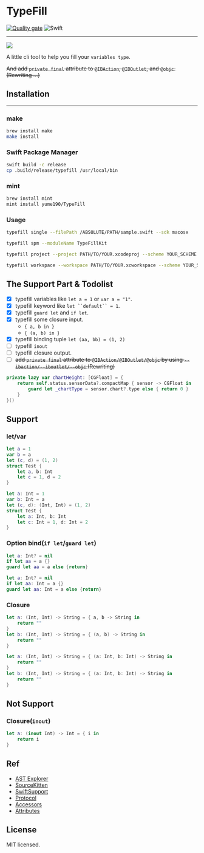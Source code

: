 # TypeFill

[![Quality gate](https://sonarcloud.io/api/project_badges/quality_gate?project=yume190_TypeFill)](https://sonarcloud.io/dashboard?id=yume190_TypeFill)
![Swift](https://github.com/yume190/TypeFill/workflows/Swift/badge.svg)

----

![](gif/rxswift.gif)

A little cli tool to help you fill your `variables type`.

~~And add `private final` attribute to `@IBAction`, `@IBOutlet`, and `@objc`.(Rewriting ...)~~

## Installation

---

### make

``` sh
brew install make
make install
```

### Swift Package Manager

``` sh
swift build -c release
cp .build/release/typefill /usr/local/bin
```

### mint

``` sh
brew install mint
mint install yume190/TypeFill
```

### Usage

``` sh
typefill single --filePath /ABSOLUTE/PATH/sample.swift --sdk macosx

typefill spm --moduleName TypeFillKit

typefill project --project PATH/TO/YOUR.xcodeproj --scheme YOUR_SCHEME

typefill workspace --workspace PATH/TO/YOUR.xcworkspace --scheme YOUR_SCHEME
```

## The Support Part & Todolist

- [x] typefill variables like `let a = 1` or `var a = "1"`.
- [x] typefill keyword like `let ``default`` = 1`.
- [x] typefill `guard let` and `if let`.
- [x] typefill some closure input.
    - `{ a, b in }`
    - `{ (a, b) in }`
- [x] typefill binding tuple `let (aa, bb) = (1, 2)`
- [ ] typefill `inout` 
- [ ] typefill closure output.
- [ ] ~~add `private final` attribute to `@IBAction/@IBOutlet/@objc` by using `--ibaction/--iboutlet/--objc`.(Rewriting)~~

``` swift
private lazy var chartHeight: [CGFloat] = {
    return self.status.sensorData?.compactMap { sensor -> CGFloat in
        guard let _chartType = sensor.chart?.type else { return 0 }
    }
}()
```

## Support

### let/var

``` swift
let a = 1
var b = a
let (c, d) = (1, 2)
struct Test {
    let a, b: Int
    let c = 1, d = 2
}
```

``` swift
let a: Int = 1
var b: Int = a
let (c, d): (Int, Int) = (1, 2)
struct Test {
    let a: Int, b: Int
    let c: Int = 1, d: Int = 2
}
```

### Option bind(`if let`/`guard let`)

``` swift
let a: Int? = nil
if let aa = a {}
guard let aa = a else {return}
```

``` swift
let a: Int? = nil
if let aa: Int = a {}
guard let aa: Int = a else {return}
```

### Closure

``` swift
let a: (Int, Int) -> String = { a, b -> String in
    return ""
}
let b: (Int, Int) -> String = { (a, b) -> String in
    return ""
}
```

``` swift
let a: (Int, Int) -> String = { (a: Int, b: Int) -> String in
    return ""
}
let b: (Int, Int) -> String = { (a: Int, b: Int) -> String in
    return ""
}
```


## Not Support

### Closure(`inout`)

``` swift
let a: (inout Int) -> Int = { i in
    return i
}
```

## Ref

 * [AST Explorer](https://swift-ast-explorer.com/)
 * [SourceKitten](https://github.com/jpsim/SourceKitten/tree/swift-5.1)
 * [SwiftSupport](https://github.com/apple/swift/blob/master/tools/SourceKit/docs/SwiftSupport.txt)
 * [Protocol](https://github.com/apple/swift/blob/master/tools/SourceKit/docs/Protocol.md)
 * [Accessors](https://github.com/apple/swift/blob/2c9def8e74ede41f09c431dab5422bb0f8cc6adb/tools/SourceKit/lib/SwiftLang/SwiftEditor.cpp#L1101-L1105)
 * [Attributes](https://github.com/apple/swift/blob/0a92b1cda36706b5e0bd30c172a24391aa524309/tools/SourceKit/lib/SwiftLang/SwiftLangSupport.cpp#L65-L81)

## License

MIT licensed.
